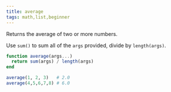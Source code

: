 ```yaml
---
title: average
tags: math,list,beginner
---
```


Returns the average of two or more numbers.

Use `sum()` to sum all of the `args` provided, divide by `length(args)`.

```Julia
function average(args...)
  return sum(args) / length(args)
end
```

```Julia
average(1, 2, 3)   # 2.0
average(4,5,6,7,8) # 6.0
```
